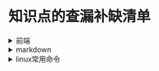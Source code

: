 # 知识点的查漏补缺清单

<details>
  <summary>前端</summary>
  
  - [x] [js的各个版本的概念，例如ES3、ES5、ES2015、ES2016、ES2017、ES2018](https://github.com/gitbu/frontEnd/blob/master/js/%E5%8F%91%E5%B1%95/js%E5%90%8D%E5%AD%97%E7%9A%84%E5%9B%B0%E6%83%91.md)
</details>

<details>
  <summary>markdown</summary>
  
  - [ ] 语法的展开收起和锚点
</details>

<details>
  <summary>linux常用命令</summary>
  
  - [] netstat用法
</details>


